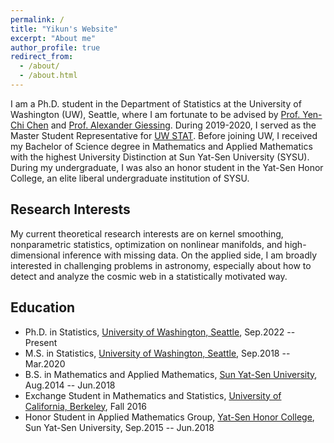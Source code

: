 ```yaml
---
permalink: /
title: "Yikun's Website"
excerpt: "About me"
author_profile: true
redirect_from: 
  - /about/
  - /about.html
---
```



I am a Ph.D. student in the Department of Statistics at the University of Washington (UW), Seattle, where I am fortunate to be advised by [Prof. Yen-Chi Chen](http://faculty.washington.edu/yenchic/) and [Prof. Alexander Giessing](https://agiessing.github.io/). During 2019-2020, I served as the Master Student Representative for [UW STAT](https://stat.uw.edu/). Before joining UW, I received my Bachelor of Science degree in Mathematics and Applied Mathematics with the highest University Distinction at Sun Yat-Sen University (SYSU). During my undergraduate, I was also an honor student in the Yat-Sen Honor College, an elite liberal undergraduate institution of SYSU. 

Research Interests
-----------
My current theoretical research interests are on kernel smoothing, nonparametric statistics, optimization on nonlinear manifolds, and high-dimensional inference with missing data. On the applied side, I am broadly interested in challenging problems in astronomy, especially about how to detect and analyze the cosmic web in a statistically motivated way.

Education
-----------
* Ph.D. in Statistics, [University of Washington, Seattle](http://www.washington.edu/), Sep.2022 -- Present
* M.S. in Statistics, [University of Washington, Seattle](http://www.washington.edu/), Sep.2018 -- Mar.2020
* B.S. in Mathematics and Applied Mathematics, [Sun Yat-Sen University](http://www.sysu.edu.cn/), Aug.2014 -- Jun.2018
* Exchange Student in Mathematics and Statistics, [University of California, Berkeley](http://www.berkeley.edu/), Fall 2016
* Honor Student in Applied Mathematics Group, [Yat-Sen Honor College](http://yss.sysu.edu.cn/EnVersion/Index.aspx), Sun Yat-Sen University, Sep.2015 -- Jun.2018





